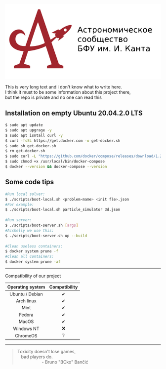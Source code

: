 <p align="center"><a href="https://astromodel.ru"><img alt="Astromodel" src="./configurator/static/images/logo.svg"></a></p>

This is very long text and i don't know what to write here. <br>
I think it must to be some information about this project there, <br>
but the repo is private and no one can read this <br>

## Installation on empty Ubuntu 20.04.2.0 LTS ##

```bash
$ sudo apt update
$ sudo apt upgrage -y
$ sudo apt isntall curl -y
$ curl -fsSL https://get.docker.com -o get-docker.sh
$ sudo sh get-docker.sh
$ rm get-docker.sh
$ sudo curl -L "https://github.com/docker/compose/releases/download/1.29.2/docker-compose-$(uname -s)-$(uname -m)" -o /usr/local/bin/docker-compose
$ sudo chmod +x /usr/local/bin/docker-compose
$ docker --version && docker-compose --version
```

## Some code tips ##

```bash
#Run local solver:
$ ./scripts/boot-local.sh <problem-mame> <init fle>.json
#For example:
$ ./scripts/boot-local.sh particle_simulator 3d.json

#Run server:
$ ./scripts/boot-server.sh [args]
#Acshelly we use this:
$ ./scripts/boot-server.sh up --build

#Clean useless containers:
$ docker system prune -f
#Clean all containers:
$ docker system prune -af
```


-----------------------------------------

Compatibility of our project

| **Operating system** | **Compatibility** |
|:--------------------:|:-----------------:|
|    Ubuntu / Debian   |          ✔       |
|      Arch linux      |          ✔       |
|         Mint         |          ✔       |
|        Fedora        |          ✔       |
|         MacOS        |          ✔       |
|      Windows NT      |          ❌       |
|       ChromeOS       |          ❔       |

-----------------------------------------

> Toxicity doesn't lose games, <br>
> &nbsp;&nbsp;&nbsp;bad players do. <br>
> &nbsp;&nbsp;&nbsp;&nbsp;&nbsp;&nbsp;&nbsp;&nbsp;&nbsp;&nbsp;&nbsp;&nbsp;&nbsp;&nbsp;&nbsp;&nbsp;&nbsp;&nbsp;&nbsp;&nbsp;\- Bruno "BCko" Bančić
